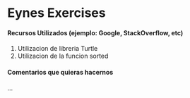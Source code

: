# Eynes Exercises

#### Recursos Utilizados (ejemplo: Google, StackOverflow, etc)
1. Utilizacion de libreria Turtle
2. Utilizacion de la funcion sorted


#### Comentarios que quieras hacernos
...
